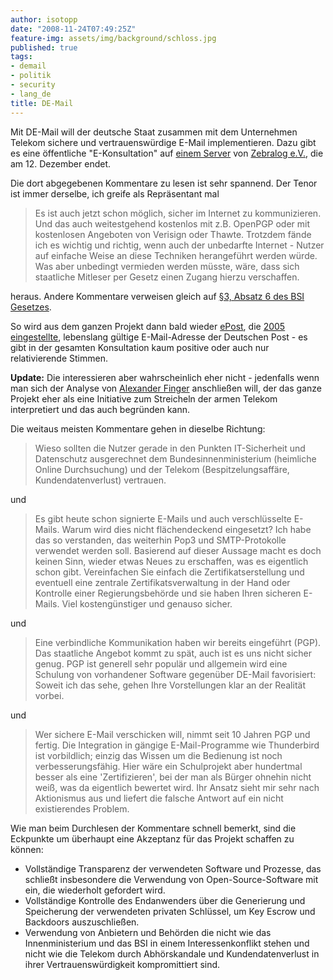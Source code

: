 ```yaml
---
author: isotopp
date: "2008-11-24T07:49:25Z"
feature-img: assets/img/background/schloss.jpg
published: true
tags:
- demail
- politik
- security
- lang_de
title: DE-Mail
---
```


Mit DE-Mail will der deutsche Staat zusammen mit dem Unternehmen Telekom sichere und vertrauenswürdige E-Mail implementieren.
Dazu gibt es eine öffentliche "E-Konsultation" auf 
[einem Server](https://www.e-konsultation.de/buergerportalgesetz/) von 
[Zebralog e.V.](http://www.zebralog.de/), die am 12. Dezember endet. 

Die dort abgegebenen Kommentare zu lesen ist sehr spannend. 
Der Tenor ist immer derselbe, ich greife als Repräsentant mal

> Es ist auch jetzt schon möglich, sicher im Internet zu kommunizieren. 
> Und das auch weitestgehend kostenlos mit z.B. OpenPGP oder mit kostenlosen Angeboten von Verisign oder Thawte.
> Trotzdem fände ich es wichtig und richtig, wenn auch der unbedarfte Internet - Nutzer auf einfache Weise an diese Techniken herangeführt werden würde.
> Was aber unbedingt vermieden werden müsste, wäre, dass sich staatliche Mitleser per Gesetz einen Zugang hierzu verschaffen.

heraus.
Andere Kommentare verweisen gleich auf 
[§3, Absatz 6 des BSI Gesetzes](http://www.gesetze-im-internet.de/bsig/__3.html).

So wird aus dem ganzen Projekt dann bald wieder 
[ePost](http://de.wikipedia.org/wiki/EPost_(Markenname)), die 
[2005 eingestellte](http://www.golem.de/0410/34215.html), 
lebenslang gültige E-Mail-Adresse der Deutschen Post - es gibt in der gesamten Konsultation kaum positive oder auch nur relativierende Stimmen.

**Update:** Die interessieren aber wahrscheinlich eher nicht - jedenfalls wenn man sich der Analyse von 
[Alexander Finger](http://www.genevainformation.ch/2008/11/24/burgerportalgesetz-regelungsbedarf-wird-noch-gepruft/)
anschließen will, der das ganze Projekt eher als eine Initiative zum Streicheln der armen Telekom interpretiert und das auch begründen kann.

Die weitaus meisten Kommentare gehen in dieselbe Richtung: 

>  Wieso sollten die Nutzer gerade in den Punkten IT-Sicherheit und Datenschutz ausgerechnet dem Bundesinnenministerium (heimliche Online Durchsuchung) und der Telekom (Bespitzelungsaffäre, Kundendatenverlust) vertrauen.

 und 

> Es gibt heute schon signierte E-Mails und auch verschlüsselte E-Mails. 
> Warum wird dies nicht flächendeckend eingesetzt?
> Ich habe das so verstanden, das weiterhin Pop3 und SMTP-Protokolle verwendet werden soll. 
> Basierend auf dieser Aussage macht es doch keinen Sinn, wieder etwas Neues zu erschaffen, was es eigentlich schon gibt. 
> Vereinfachen Sie einfach die Zertifikatserstellung und eventuell eine zentrale Zertifikatsverwaltung in der Hand oder Kontrolle einer Regierungsbehörde und sie haben Ihren sicheren E-Mails.
> Viel kostengünstiger und genauso sicher.

und

> Eine verbindliche Kommunikation haben wir bereits eingeführt (PGP).
> Das staatliche Angebot kommt zu spät, auch ist es uns nicht sicher genug.
> PGP ist generell sehr populär und allgemein wird eine Schulung von vorhandener Software gegenüber DE-Mail favorisiert: 
> Soweit ich das sehe, gehen Ihre Vorstellungen klar an der Realität vorbei.

und

> Wer sichere E-Mail verschicken will, nimmt seit 10 Jahren PGP und fertig. 
> Die Integration in gängige E-Mail-Programme wie Thunderbird ist vorbildlich; einzig das Wissen um die Bedienung ist noch verbesserungsfähig.
> Hier wäre ein Schulprojekt aber hundertmal besser als eine 'Zertifizieren', bei der man als Bürger ohnehin nicht weiß, was da eigentlich bewertet wird.
> Ihr Ansatz sieht mir sehr nach Aktionismus aus und liefert die falsche Antwort auf ein nicht existierendes Problem.

Wie man beim Durchlesen der Kommentare schnell bemerkt, sind die Eckpunkte um überhaupt eine Akzeptanz für das Projekt schaffen zu können:

- Vollständige Transparenz der verwendeten Software und Prozesse, das schließt insbesondere die Verwendung von Open-Source-Software mit ein, die wiederholt gefordert wird.
- Vollständige Kontrolle des Endanwenders über die Generierung und Speicherung der verwendeten privaten Schlüssel, um Key Escrow und Backdoors auszuschließen.
- Verwendung von Anbietern und Behörden die nicht wie das Innenministerium und das BSI in einem Interessenkonflikt stehen und nicht wie die Telekom durch Abhörskandale und Kundendatenverlust in ihrer Vertrauenswürdigkeit kompromittiert sind.


